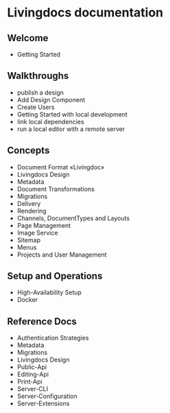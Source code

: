# Livingdocs documentation


## Welcome

- Getting Started

## Walkthroughs

- publish a design
- Add Design Component
- Create Users
- Getting Started with local development
- link local dependencies
- run a local editor with a remote server

## Concepts

- Document Format «Livingdoc»
- Livingdocs Design
- Metadata
- Document Transformations
- Migrations
- Delivery
- Rendering
- Channels, DocumentTypes and Layouts
- Page Management
- Image Service
- Sitemap
- Menus
- Projects and User Management


## Setup and Operations

- High-Availability Setup
- Docker


## Reference Docs

- Authentication Strategies
- Metadata
- Migrations
- Livingdocs Design
- Public-Api
- Editing-Api
- Print-Api
- Server-CLI
- Server-Configuration
- Server-Extensions
